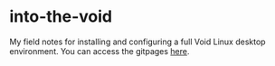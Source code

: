 # into-the-void
My field notes for installing and configuring a full Void Linux desktop environment. You can access the gitpages [here](https://adamarbour.github.io/into-the-void/).
